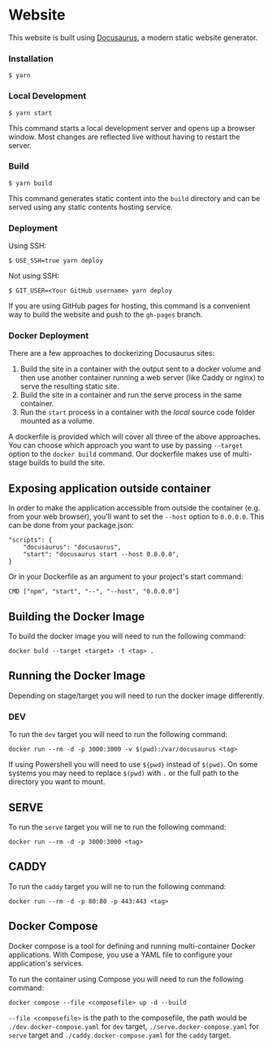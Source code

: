 # Website

This website is built using [Docusaurus](https://docusaurus.io/), a modern static website generator.

### Installation

```
$ yarn
```

### Local Development

```
$ yarn start
```

This command starts a local development server and opens up a browser window. Most changes are reflected live without having to restart the server.

### Build

```
$ yarn build
```

This command generates static content into the `build` directory and can be served using any static contents hosting service.

### Deployment

Using SSH:

```
$ USE_SSH=true yarn deploy
```

Not using SSH:

```
$ GIT_USER=<Your GitHub username> yarn deploy
```

If you are using GitHub pages for hosting, this command is a convenient way to build the website and push to the `gh-pages` branch.

### Docker Deployment

There are a few approaches to dockerizing Docusaurus sites:
1. Build the site in a container with the output sent to a docker volume and then use another container running a web server (like Caddy or nginx) to serve the resulting static site.
2. Build the site in a container and run the serve process in the same container.
3. Run the `start` process in a container with the *local* source code folder mounted as a volume.

A dockerfile is provided which will cover all three of the above approaches. You can choose which approach you want to use by passing `--target` option to the `docker build` command. Our dockerfile makes use of multi-stage builds to build the site.

## Exposing application outside container
In order to make the application accessible from outside the container (e.g. from your web browser), you'll want to set the `--host` option to `0.0.0.0`. This can be done from your package.json:

```
"scripts": {
    "docusaurus": "docusaurus",
    "start": "docusaurus start --host 0.0.0.0",
}
```

Or in your Dockerfile as an argument to your project's start command:

```
CMD ["npm", "start", "--", "--host", "0.0.0.0"]
```

## Building the Docker Image
To build the docker image you will need to run the following command:
```
docker buld --target <target> -t <tag> .
```

## Running the Docker Image
Depending on stage/target you will need to run the docker image differently.
### DEV
To run the `dev` target you will need to run the following command:
```
docker run --rm -d -p 3000:3000 -v $(pwd):/var/docusaurus <tag>
```
If using Powershell you will need to use `${pwd}` instead of `$(pwd)`. On some systems you may need to replace `$(pwd)` with `.` or the full path to the directory you want to mount.

## SERVE
To run the `serve` target you will ne to run the following command:
```
docker run --rm -d -p 3000:3000 <tag>
```

## CADDY
To run the `caddy` target you will ne to run the following command:
```
docker run --rm -d -p 80:80 -p 443:443 <tag>
```

## Docker Compose
Docker compose is a tool for defining and running multi-container Docker applications. With Compose, you use a YAML file to configure your application's services.

To run the container using Compose you will need to run the following command:
```
docker compose --file <composefile> up -d --build
```
`--file <composefile>` is the path to the composefile, the path would be `./dev.docker-compose.yaml` for `dev` target, `./serve.docker-compose.yaml` for `serve` target and `./caddy.docker-compose.yaml` for the `caddy` target.
